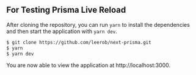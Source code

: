 ## For Testing Prisma Live Reload  

After cloning the repository, you can run `yarn` to install the dependencies and then start the application with `yarn dev`.

```bash
$ git clone https://github.com/leerob/next-prisma.git
$ yarn
$ yarn dev
```


You are now able to view the application at http://localhost:3000.
